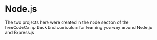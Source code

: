 # Node.js

The two projects here were created in the node section of the freeCodeCamp Back End curriculum for learning you way around Node.js and Express.js 
